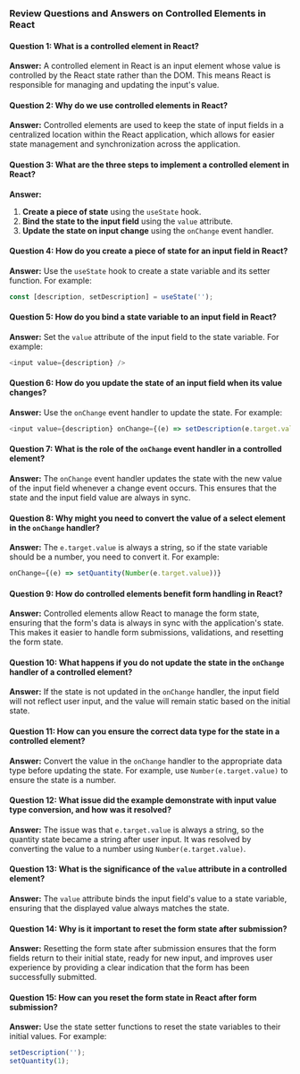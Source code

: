 ### Review Questions and Answers on Controlled Elements in React

#### Question 1: What is a controlled element in React?

**Answer:** A controlled element in React is an input element whose value is controlled by the React state rather than the DOM. This means React is responsible for managing and updating the input's value.

#### Question 2: Why do we use controlled elements in React?

**Answer:** Controlled elements are used to keep the state of input fields in a centralized location within the React application, which allows for easier state management and synchronization across the application.

#### Question 3: What are the three steps to implement a controlled element in React?

**Answer:**

1. **Create a piece of state** using the `useState` hook.
2. **Bind the state to the input field** using the `value` attribute.
3. **Update the state on input change** using the `onChange` event handler.

#### Question 4: How do you create a piece of state for an input field in React?

**Answer:** Use the `useState` hook to create a state variable and its setter function. For example:

```javascript
const [description, setDescription] = useState('');
```

#### Question 5: How do you bind a state variable to an input field in React?

**Answer:** Set the `value` attribute of the input field to the state variable. For example:

```javascript
<input value={description} />
```

#### Question 6: How do you update the state of an input field when its value changes?

**Answer:** Use the `onChange` event handler to update the state. For example:

```javascript
<input value={description} onChange={(e) => setDescription(e.target.value)} />
```

#### Question 7: What is the role of the `onChange` event handler in a controlled element?

**Answer:** The `onChange` event handler updates the state with the new value of the input field whenever a change event occurs. This ensures that the state and the input field value are always in sync.

#### Question 8: Why might you need to convert the value of a select element in the `onChange` handler?

**Answer:** The `e.target.value` is always a string, so if the state variable should be a number, you need to convert it. For example:

```javascript
onChange={(e) => setQuantity(Number(e.target.value))}
```

#### Question 9: How do controlled elements benefit form handling in React?

**Answer:** Controlled elements allow React to manage the form state, ensuring that the form's data is always in sync with the application's state. This makes it easier to handle form submissions, validations, and resetting the form state.

#### Question 10: What happens if you do not update the state in the `onChange` handler of a controlled element?

**Answer:** If the state is not updated in the `onChange` handler, the input field will not reflect user input, and the value will remain static based on the initial state.

#### Question 11: How can you ensure the correct data type for the state in a controlled element?

**Answer:** Convert the value in the `onChange` handler to the appropriate data type before updating the state. For example, use `Number(e.target.value)` to ensure the state is a number.

#### Question 12: What issue did the example demonstrate with input value type conversion, and how was it resolved?

**Answer:** The issue was that `e.target.value` is always a string, so the quantity state became a string after user input. It was resolved by converting the value to a number using `Number(e.target.value)`.

#### Question 13: What is the significance of the `value` attribute in a controlled element?

**Answer:** The `value` attribute binds the input field's value to a state variable, ensuring that the displayed value always matches the state.

#### Question 14: Why is it important to reset the form state after submission?

**Answer:** Resetting the form state after submission ensures that the form fields return to their initial state, ready for new input, and improves user experience by providing a clear indication that the form has been successfully submitted.

#### Question 15: How can you reset the form state in React after form submission?

**Answer:** Use the state setter functions to reset the state variables to their initial values. For example:

```javascript
setDescription('');
setQuantity(1);
```
